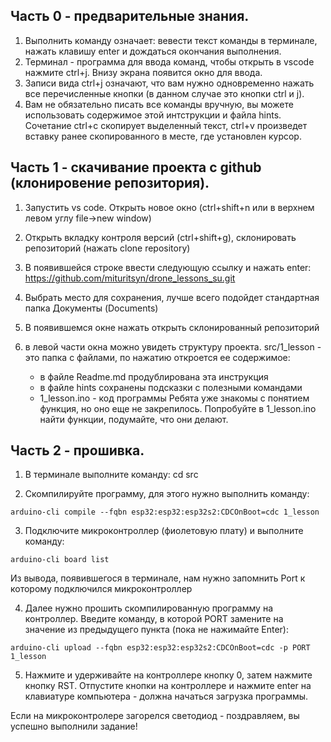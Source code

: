 ## Часть 0 - предварительные знания.
1. Выполнить команду означает: вевести текст команды в терминале, нажать клавишу enter и дождаться окончания выполнения.
2. Терминал - программа для ввода команд, чтобы открыть в vscode нажмите ctrl+j. Внизу экрана появится окно для ввода.
3. Записи вида ctrl+j означают, что вам нужно одновременно нажать все перечисленные кнопки (в данном случае это кнопки ctrl и j).
4. Вам не обязательно писать все команды вручную, вы можете использовать содержимое этой интструкции и файла hints. Cочетание ctrl+c скопирует выделенный текст, ctrl+v произведет вставку ранее скопированного в месте, где установлен курсор.

## Часть 1 - скачивание проекта с github (клонировение репозитория).

1. Запустить vs code. Открыть новое окно (ctrl+shift+n или в верхнем левом углу file->new window)

2. Открыть вкладку контроля версий (ctrl+shift+g), склонировать репозиторий (нажать clone repository)

3. В появившейся строке ввести следующую ссылку и нажать enter:
https://github.com/mituritsyn/drone_lessons_su.git

4. Выбрать место для сохранения, лучше всего подойдет стандартная папка Документы (Documents)

5. В появившемся окне нажать открыть склонированный репозиторий

6. в левой части окна можно увидеть структуру проекта. src/1_lesson - это папка с файлами, по нажатию откроется ее содержимое:
    - в файле Readme.md продублирована эта инструкция
    - в файле hints сохранены подсказки с полезными командами
    - 1_lesson.ino - код программы
Ребята уже знакомы с понятием функция, но оно еще не закрепилось. Попробуйте в 1_lesson.ino найти функции, подумайте, что они делают.

## Часть 2 - прошивка.

1. В терминале выполните команду:
cd src

2. Скомпилируйте программу, для этого нужно выполнить команду:
```
arduino-cli compile --fqbn esp32:esp32:esp32s2:CDCOnBoot=cdc 1_lesson
```
3. Подключите микроконтроллер (фиолетовую плату) и выполните команду:
```
arduino-cli board list
```

Из вывода, появившегося в терминале, нам нужно запомнить Port к которому подключился микроконтроллер

4. Далее нужно прошить скомпилированную программу на контроллер. Введите команду, в которой PORT замените на значение из предыдущего пункта (пока не нажимайте Enter):

```
arduino-cli upload --fqbn esp32:esp32:esp32s2:CDCOnBoot=cdc -p PORT 1_lesson
```

5. Нажмите и удерживайте на контроллере кнопку 0, затем нажмите кнопку RST. Отпустите кнопки на контроллере и нажмите enter на клавиатуре компьютера - должна начаться загрузка программы.

Если на микроконтролере загорелся светодиод - поздравляем, вы успешно выполнили задание!

